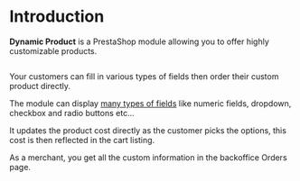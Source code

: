 # Introduction

**Dynamic Product** is a PrestaShop module allowing you to offer highly customizable products.

<img srcset="./images/dynamic-product-addons.jpg 2x" class="border">

Your customers can fill in various types of fields then order their custom product directly.

The module can display [many types of fields](product-config/07-fields.md) like numeric fields, dropdown, checkbox and radio buttons etc...  
<img srcset="./images/fields-example.jpg 2x" class="border">

It updates the product cost directly as the customer picks the options, this cost is then reflected in the cart listing.
<img srcset="./images/cart.jpg 2x" class="border">

As a merchant, you get all the custom information in the backoffice Orders page.
<img srcset="./images/order.jpg 2x" class="border">

